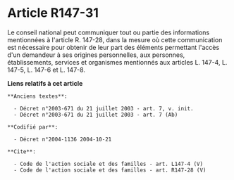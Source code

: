 # Article R147-31

Le conseil national peut communiquer tout ou partie des informations mentionnées à l'article R. 147-28, dans la mesure où
cette communication est nécessaire pour obtenir de leur part des éléments permettant l'accès d'un demandeur à ses origines
personnelles, aux personnes, établissements, services et organismes mentionnés aux articles L. 147-4, L. 147-5, L. 147-6 et
L. 147-8.

**Liens relatifs à cet article**

	**Anciens textes**:

	  - Décret n°2003-671 du 21 juillet 2003 - art. 7, v. init.
	  - Décret n°2003-671 du 21 juillet 2003 - art. 7 (Ab)

	**Codifié par**:

	  - Décret n°2004-1136 2004-10-21

	**Cite**:

	  - Code de l'action sociale et des familles - art. L147-4 (V)
	  - Code de l'action sociale et des familles - art. R147-28 (V)
